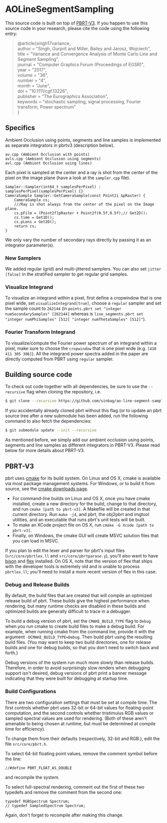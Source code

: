AOLineSegmentSampling
=====================

This source code is built on top of [PBRT-V3](http://pbrt.org). If you happen to use this source code in your research, please cite the code using the following entry:

> @article{singh17variance,<br>
>    author = "Singh, Gurprit and Miller, Bailey and Jarosz, Wojciech",<br>
>    title = "Variance and Convergence Analysis of Monte Carlo Line and Segment Sampling",<br>
>    journal = "Computer Graphics Forum (Proceedings of EGSR)",<br>
>    year = "2017",<br>
>    volume = "36",<br>
>    number = "4",<br>
>    month = "June",<br>
>    doi = "10.1111/cgf.13226",<br>
>    publisher = "The Eurographics Association",<br>
>    keywords = "stochastic sampling, signal processing, Fourier transform, Power spectrum"<br>
>}

Specifics
---------

Ambient Occlusion using points, segments and line samples is implemented as separate
integrators in pbrtv3 (description below).
```
av.cpp (Ambient Occlusion with points)
avls.cpp (Ambient Occlusion using segments)
avl.cpp (Ambient Occlusion using lines)
```

Each pixel is sampled at the center and a ray is shot from the center of the
pixel on the image plane (have a look at the `sampler.cpp` file).
```
Sampler::Sampler(int64_t samplesPerPixel) : samplesPerPixel(samplesPerPixel) {}
CameraSample Sampler::GetCameraSample(const Point2i &pRaster) {
    CameraSample cs;
    ///Ray is shot always from the center of the pixel on the Image plane.
    cs.pFilm = (Point2f)pRaster + Point2f(0.5f,0.5f);// Get2D();
    cs.time = Get1D();
    cs.pLens = Get2D();
    return cs;
}
```
We only vary the number of secondary rays directly by passing it as an
integrator parameter(s).

### New Samplers ###

We added regular (grid) and multi-jittered samplers.
You can also set `jitter [false]` in the stratified sampler to get
regular grid samples.

### Visualize Integrand ###

To visualize an integrand within a pixel, first define a cropwindow that is
one pixel wide, set `visualizeIntegrand[true]`,
choose a `regular` sampler and set the sample count to `262144` (in `points.pbrt
    set "integer numSecondarySamples" [262144]` whereas is `line_segments.pbrt
    set "integer numPhiSamples" [512] "integer numThetaSamples" [512]"`).

### Fourier Transform Integrand ###

To visualize/compute the Fourier power spectrum of an integrand within a pixel,
make sure to choose the `cropwindow` that is one pixel wide (e.g. `[410 411 305 306]`).
All the integrand power spectra added in the paper are directly computed
from PBRT using `regular` sampler.

Building source code
--------------------

To check out code together with all dependencies, be sure to use the
`--recursive` flag when cloning the repository, i.e.
```bash
$ git clone --recursive https://github.com/sinbag/ao-line-segment-sampling.git
```
If you accidentally already cloned pbrt without this flag (or to update an
pbrt source tree after a new submodule has been added, run the following
command to also fetch the dependencies:
```bash
$ git submodule update --init --recursive
```
As mentioned before, we simply add our ambient occlusion using points, segments and line samples as different integrators in PBRT-V3. Please read below for more details about PBRT-V3.

PBRT-V3
-------
pbrt uses [cmake](http://www.cmake.org/) for its build system.  On Linux
and OS X, cmake is available via most package management systems.  For
Windows, or to build it from source, see the [cmake downloads
page](http://www.cmake.org/download/).

* For command-line builds on Linux and OS X, once you have cmake installed,
  create a new directory for the build, change to that directory, and run
  `cmake [path to pbrt-v3]`. A Makefile will be created in that
  current directory.  Run `make -j4`, and pbrt, the obj2pbrt and imgtool
  utilities, and an executable that runs pbrt's unit tests will be built.
* To make an XCode project file on OS X, run `cmake -G Xcode [path to pbrt-v3]`.
* Finally, on Windows, the cmake GUI will create MSVC solution files that
  you can load in MSVC.

If you plan to edit the lexer and parser for pbrt's input files
(`src/core/pbrtlex.ll` and `src/core/pbrtparase.y`), you'll also want to
have [bison](https://www.gnu.org/software/bison/) and
[flex](http://flex.sourceforge.net/) installed. On OS X, note that the
version of flex that ships with the developer tools is extremely old and is
unable to process `pbrtlex.ll`; you'll need to install a more recent
version of flex in this case.

### Debug and Release Builds ###

By default, the build files that are created that will compile an optimized
release build of pbrt. These builds give the highest performance when
rendering, but many runtime checks are disabled in these builds and
optimized builds are generally difficult to trace in a debugger.

To build a debug version of pbrt, set the `CMAKE_BUILD_TYPE` flag to
`Debug` when you run cmake to create build files to make a debug build. For
example, when running cmake from the command lne, provide it with the
argument `-DCMAKE_BUILD_TYPE=Debug`. Then build pbrt using the resulting
build files. (You may want to keep two build directories, one for release
builds and one for debug builds, so that you don't need to switch back and
forth.)

Debug versions of the system run much more slowly than release
builds. Therefore, in order to avoid surprisingly slow renders when
debugging support isn't desired, debug versions of pbrt print a banner
message indicating that they were built for debugging at startup time.

### Build Configurations ###

There are two configuration settings that must be set at compile time. The
first controls whether pbrt uses 32-bit or 64-bit values for floating-point
computation, and the second controls whether tristimulus RGB values or
sampled spectral values are used for rendering.  (Both of these aren't
amenable to being chosen at runtime, but must be determined at compile time
for efficiency).

To change them from their defaults (respectively, 32-bit
and RGB.), edit the file `src/core/pbrt.h`.

To select 64-bit floating point values, remove the comment symbol before
the line:
```
//#define PBRT_FLOAT_AS_DOUBLE
```
and recompile the system.

To select full-spectral rendering, comment out the first of these two
typedefs and remove the comment from the second one:
```
typedef RGBSpectrum Spectrum;
// typedef SampledSpectrum Spectrum;
```
Again, don't forget to recompile after making this change.
